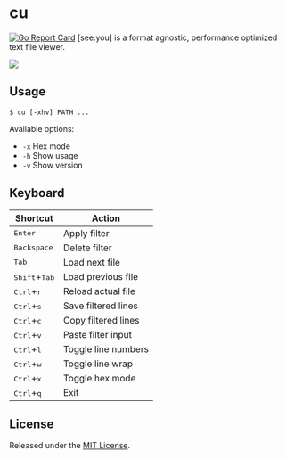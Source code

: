 # cu
[![Go Report Card](https://goreportcard.com/badge/github.com/cuhsat/cu?style=flat-square)](https://goreportcard.com/report/github.com/cuhsat/cu)
[see:you] is a format agnostic, performance optimized text file viewer.

![](assets/cu.gif)

## Usage
```console
$ cu [-xhv] PATH ...
```

Available options:
* `-x` Hex mode
* `-h` Show usage
* `-v` Show version

## Keyboard
| Shortcut                        | Action              |
| ------------------------------- | ------------------- |
| <kbd>Enter</kbd>                | Apply filter        |
| <kbd>Backspace</kbd>            | Delete filter       |
| <kbd>Tab</kbd>                  | Load next file      |
| <kbd>Shift</kbd>+<kbd>Tab</kbd> | Load previous file  |
| <kbd>Ctrl</kbd>+<kbd>r</kbd>    | Reload actual file  |
| <kbd>Ctrl</kbd>+<kbd>s</kbd>    | Save filtered lines |
| <kbd>Ctrl</kbd>+<kbd>c</kbd>    | Copy filtered lines |
| <kbd>Ctrl</kbd>+<kbd>v</kbd>    | Paste filter input  |
| <kbd>Ctrl</kbd>+<kbd>l</kbd>    | Toggle line numbers |
| <kbd>Ctrl</kbd>+<kbd>w</kbd>    | Toggle line wrap    |
| <kbd>Ctrl</kbd>+<kbd>x</kbd>    | Toggle hex mode     |
| <kbd>Ctrl</kbd>+<kbd>q</kbd>    | Exit                |

## License
Released under the [MIT License](LICENSE).
